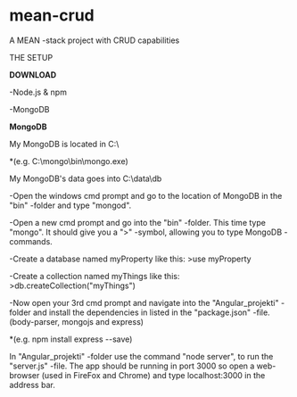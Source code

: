 # mean-crud
A MEAN -stack project with CRUD capabilities

THE SETUP

**DOWNLOAD**

-Node.js & npm

-MongoDB


**MongoDB**

My MongoDB is located in C:\ 

  *(e.g. C:\mongo\bin\mongo.exe)

My MongoDB's data goes into C:\data\db


-Open the windows cmd prompt and go to the location of MongoDB in the "bin" -folder and type "mongod".

-Open a new cmd prompt and go into the "bin" -folder. This time type "mongo". It should give you a ">" -symbol,
allowing you to type MongoDB -commands.

-Create a database named myProperty like this: >use myProperty

-Create a collection named myThings like this: >db.createCollection("myThings")

-Now open your 3rd cmd prompt and navigate into the "Angular_projekti" -folder and install the dependencies in listed in the "package.json" -file. (body-parser, mongojs and express)

  *(e.g. npm install express --save)

In "Angular_projekti" -folder use the command "node server", to run the "server.js" -file.
The app should be running in port 3000 so open a web-browser (used in FireFox and Chrome)
and type localhost:3000 in the address bar.














